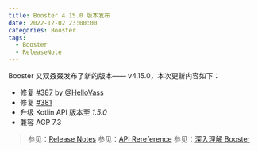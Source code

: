 ```yaml
---
title: Booster 4.15.0 版本发布
date: 2022-12-02 23:00:00
categories: Booster
tags:
  - Booster
  - ReleaseNote
---
```


Booster 又双叒叕发布了新的版本—— v4.15.0，本次更新内容如下：

- 修复 [#387](https://github.com/didi/booster/issues/387) by [@HelloVass](https://github.com/HelloVass)
- 修复 [#381](https://github.com/didi/booster/issues/381)
- 升级 Kotlin API 版本至 *1.5.0*
- 兼容 AGP 7.3

> 参见：[Release Notes](https://github.com/didi/booster/blob/master/RELEASE-NOTES.md#v4150)
> 参见：[API Rereference](https://reference.johnsonlee.io/booster)
> 参见：[深入理解 Booster](https://booster.johnsonlee.io)
